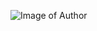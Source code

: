 ![Image of Author](https://user-images.githubusercontent.com/26088319/114191679-944f8f80-9944-11eb-90e8-7563bcc9c018.jpg)
